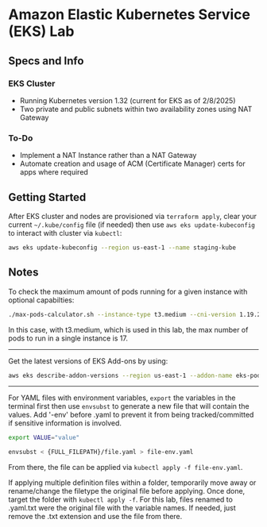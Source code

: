 # Amazon Elastic Kubernetes Service (EKS) Lab

## Specs and Info

### EKS Cluster

- Running Kubernetes version 1.32 (current for EKS as of 2/8/2025)
- Two private and public subnets within two availability zones using NAT Gateway

### To-Do

- Implement a NAT Instance rather than a NAT Gateway
- Automate creation and usage of ACM (Certificate Manager) certs for apps where required

## Getting Started

After EKS cluster and nodes are provisioned via `terraform apply`, clear your current `~/.kube/config` file (if needed) then use `aws eks update-kubeconfig` to interact with cluster via `kubectl`:

```bash
aws eks update-kubeconfig --region us-east-1 --name staging-kube
```

## Notes

To check the maximum amount of pods running for a given instance with optional capabilties:

```bash
./max-pods-calculator.sh --instance-type t3.medium --cni-version 1.19.2-eksbuild.1
```

In this case, with t3.medium, which is used in this lab, the max number of pods to run in a single instance is 17.

* * *

Get the latest versions of EKS Add-ons by using:

```bash
aws eks describe-addon-versions --region us-east-1 --addon-name eks-pod-identity-agent
```

* * *

For YAML files with environment variables, `export` the variables in the terminal first then use `envsubst` to generate a new file that will contain the values. Add '-env' before .yaml to prevent it from being tracked/committed if sensitive information is involved.

```bash
export VALUE="value"

envsubst < {FULL_FILEPATH}/file.yaml > file-env.yaml
```

From there, the file can be applied via `kubectl apply -f file-env.yaml`.

If applying multiple definition files within a folder, temporarily move away or rename/change the filetype the original file before applying. Once done, target the folder with `kubectl apply -f`. For this lab, files renamed to .yaml.txt were the original file with the variable names. If needed, just remove the .txt extension and use the file from there.
